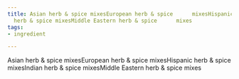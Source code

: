 ```yaml
---
title: Asian herb & spice mixesEuropean herb & spice      mixesHispanic herb & spice      mixesIndian
  herb & spice mixesMiddle Eastern herb & spice      mixes
tags:
- ingredient

---
```

Asian herb & spice mixesEuropean herb & spice mixesHispanic herb & spice mixesIndian herb & spice mixesMiddle Eastern herb & spice mixes
